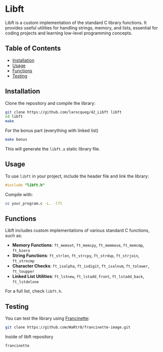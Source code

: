 # Libft

Libft is a custom implementation of the standard C library functions. It provides useful utilities for handling strings, memory, and lists, essential for coding projects and learning low-level programming concepts.

## Table of Contents
- [Installation](#installation)
- [Usage](#usage)
- [Functions](#functions)
- [Testing](#testing)

## Installation

Clone the repository and compile the library:

```sh
git clone https://github.com/larocqueg/42_Libft libft
cd libft
make
```
For the bonus part (everything with linked list)
```sh
make bonus
```

This will generate the `libft.a` static library file.

## Usage

To use `libft` in your project, include the header file and link the library:

```c
#include "libft.h"
```

Compile with:

```sh
cc your_program.c -L. -lft 
```

## Functions

Libft includes custom implementations of various standard C functions, such as:

- **Memory Functions**: `ft_memset`, `ft_memcpy`, `ft_memmove`, `ft_memcmp`, `ft_bzero`
- **String Functions**: `ft_strlen`, `ft_strcpy`, `ft_strdup`, `ft_strjoin`, `ft_strncmp`
- **Character Checks**: `ft_isalpha`, `ft_isdigit`, `ft_isalnum`, `ft_tolower`, `ft_toupper`
- **Linked List Utilities**: `ft_lstnew`, `ft_lstadd_front`, `ft_lstadd_back`, `ft_lstdelone`

For a full list, check `libft.h`.

## Testing

You can test the library using [Francinette](https://github.com/WaRtr0/francinette-image):

```sh
git clone https://github.com/WaRtr0/francinette-image.git
```
Inside of libft repository
```sh
francinette
```
